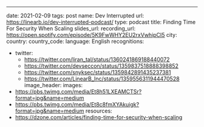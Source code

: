 ---
date: 2021-02-09
tags: post
name: Dev Interrupted
url: https://linearb.io/dev-interrupted-podcast/
type: podcast
title: Finding Time For Security When Scaling
slides_url: 
recording_url: https://open.spotify.com/episode/5K9FwWHY2EU2rxVwhipCI5
city: 
country: 
country_code: 
language: English
recognitions:
  - twitter:
    - https://twitter.com/liran_tal/status/1360241869188440072
    - https://twitter.com/devseccon/status/1359837518888398852
    - https://twitter.com/snyksec/status/1359842891435237381
    - https://twitter.com/LinearB_Inc/status/1359556311944470528
image_header: 
images:
  - https://pbs.twimg.com/media/Et8h51LXEAMCTSr?format=jpg&name=medium
  - https://pbs.twimg.com/media/Et8c8fmXYAkuigk?format=jpg&name=medium
resources:
  - https://dzone.com/articles/finding-time-for-security-when-scaling

